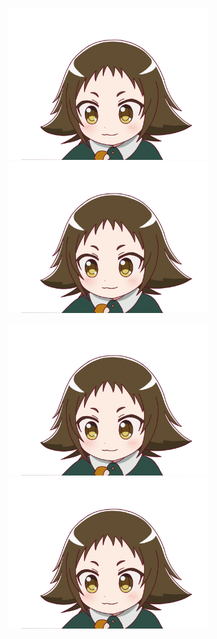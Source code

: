 <img src=img/readmegif1.gif width="320"/>   <img src=img/GwUZq.gif width="320"/>

<img src=img/GwUZq.gif width="320"/>   <img src=img/readmegif1.gif width="320"/>
